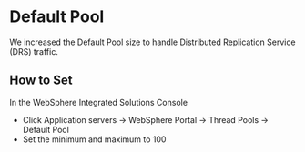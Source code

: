 # Default Pool

We increased the Default Pool size to handle Distributed Replication Service (DRS) traffic.

## How to Set
In the WebSphere Integrated Solutions Console

- Click Application servers → WebSphere Portal → Thread Pools → Default Pool
- Set the minimum and maximum to 100